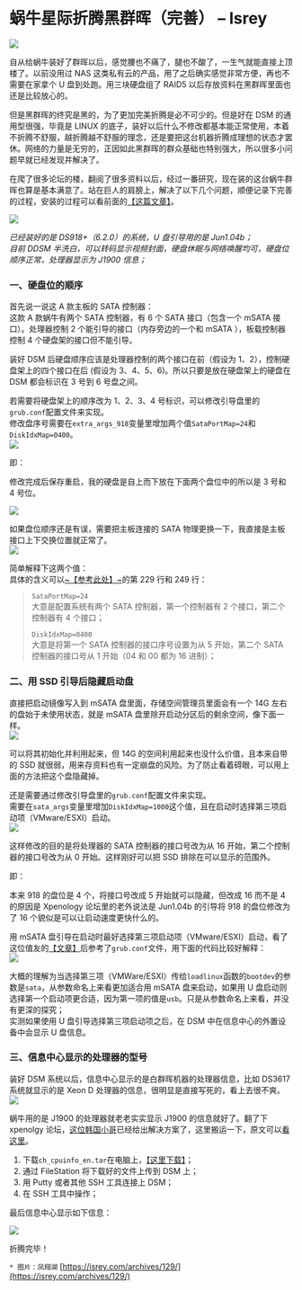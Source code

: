 # 蜗牛星际折腾黑群晖（完善） – Isrey
![](https://github.com/gkeo/img/blob/main/2022/2022-6-29%2015-10-42/15703b51-f509-4d4f-9f90-56b514b715ff.jpeg?raw=true)

自从给蜗牛装好了群晖以后，感觉腰也不痛了，腿也不酸了，一生气就能直接上顶楼了。以前没用过 NAS 这类私有云的产品，用了之后确实感觉非常方便，再也不需要在家拿个 U 盘到处跑。用三块硬盘组了 RAID5 以后存放资料在黑群晖里面也还是比较放心的。

但是黑群晖的终究是黑的，为了更加完美折腾是必不可少的。但是好在 DSM 的通用型很强，毕竟是 LINUX 的底子，装好以后什么不修改都基本能正常使用，本着不折腾不舒服，越折腾越不舒服的理念，还是要把这台机器折腾成理想的状态才罢休。网络的力量是无穷的，正因如此黑群晖的群众基础也特别强大，所以很多小问题早就已经发现并解决了。

在爬了很多论坛的楼，翻阅了很多资料以后，经过一番研究，现在装的这台蜗牛群晖也算是基本满意了。站在巨人的肩膀上，解决了以下几个问题，顺便记录下完善的过程，安装的过程可以看前面的[【这篇文章】](https://isrey.com/archives/112/)。

![](https://github.com/gkeo/img/blob/main/2022/2022-6-29%2015-10-42/749a7404-e017-4eda-82c5-0458290369a7.png?raw=true)

_已经装好的是 DS918+（6.2.0）的系统，U 盘引导用的是 Jun1.04b；_  
_目前 DDSM 半洗白，可以转码显示视频封面，硬盘休眠与网络唤醒均可，硬盘位顺序正常，处理器显示为 J1900 信息；_

### 一、硬盘位的顺序

首先说一说这 A 款主板的 SATA 控制器：  
这款 A 款蜗牛有两个 SATA 控制器，有 6 个 SATA 接口（包含一个 mSATA 接口）。处理器控制 2 个能引导的接口（内存旁边的一个和 mSATA ），板载控制器控制 4 个硬盘架的接口但不能引导。

装好 DSM 后硬盘顺序应该是处理器控制的两个接口在前（假设为 1、2），控制硬盘架上的四个接口在后 (假设为 3、4、5、6)。所以只要是放在硬盘架上的硬盘在 DSM 都会标识在 3 号到 6 号盘之间。

若需要将硬盘架上的顺序改为 1、2、3、4 号标识，可以修改引导盘里的`grub.conf`配置文件来实现。  
修改盘序号需要在`extra_args_918`变量里增加两个值`SataPortMap=24`和`DiskIdxMap=0400`。  
![](https://github.com/gkeo/img/blob/main/2022/2022-6-29%2015-10-42/3e2ae845-12ea-4701-938d-a02e37c7f58a.png?raw=true)

即：

修改完成后保存重启，我的硬盘是自上而下放在下面两个盘位中的所以是 3 号和 4 号位。

![](https://github.com/gkeo/img/blob/main/2022/2022-6-29%2015-10-42/e679a994-6a0f-4aa1-989d-3dd1f2f8f13c.png?raw=true)

如果盘位顺序还是有误，需要把主板连接的 SATA 物理更换一下，我直接是主板接口上下交换位置就正常了。  
![](https://github.com/gkeo/img/blob/main/2022/2022-6-29%2015-10-42/4ab7be05-ffab-4727-98cd-4f11f19e7b8f.png?raw=true)

简单解释下这两个值：  
具体的含义可以[~【参考此处】~](https://github.com/evolver56k/xpenology/blob/master/synoconfigs/Kconfig.devices#L229)的第 229 行和 249 行：

> `SataPortMap=24`  
> 大意是配置系统有两个 SATA 控制器，第一个控制器有 2 个接口，第二个控制器有 4 个接口；
>
> `DiskIdxMap=0400`  
> 大意是将第一个 SATA 控制器的接口序号设置为从 5 开始，第二个 SATA 控制器的接口号从 1 开始（04 和 00 都为 16 进制）；

### 二、用 SSD 引导后隐藏启动盘

直接把启动镜像写入到 mSATA 盘里面，存储空间管理员里面会有一个 14G 左右的盘始于未使用状态，就是 mSATA 盘里除开启动分区后的剩余空间，像下面一样。  
![](https://github.com/gkeo/img/blob/main/2022/2022-6-29%2015-10-42/cd95c3ff-c690-42ea-8cfa-e25d9923579a.png?raw=true)

可以将其初始化并利用起来，但 14G 的空间利用起来也没什么价值，且本来自带的 SSD 就很弱，用来存资料也有一定崩盘的风险。为了防止看着碍眼，可以用上面的方法把这个盘隐藏掉。

还是需要通过修改引导盘里的`grub.conf`配置文件来实现。  
需要在`sata_args`变量里增加`DiskIdxMap=1000`这个值，且在启动时选择第三项启动项（VMware/ESXI）启动。  
![](https://github.com/gkeo/img/blob/main/2022/2022-6-29%2015-10-42/0b72c3d8-a674-4a73-9fb1-821297d501dc.png?raw=true)

这样修改的目的是将处理器的 SATA 控制器的接口号改为从 16 开始，第二个控制器的接口号改为从 0 开始。这样刚好可以把 SSD 排除在可以显示的范围外。

即：

本来 918 的盘位是 4 个，将接口号改成 5 开始就可以隐藏，但改成 16 而不是 4 的原因是 Xpenology 论坛里的老外说法是 Jun1.04b 的引导将 918 的盘位修改为了 16 个貌似是可以让启动速度更快什么的。

用 mSATA 盘引导在启动时最好选择第三项启动项（VMware/ESXI）启动，看了这位值友的[【文章】](https://post.smzdm.com/p/alpzllno/)后参考了`grub.conf`文件，用下面的代码比较好解释：  
![](https://github.com/gkeo/img/blob/main/2022/2022-6-29%2015-10-42/143ce185-ace0-4896-870d-221fad9e636c.png?raw=true)

大概的理解为当选择第三项（VMWare/ESXI）传给`loadlinux`函数的`bootdev`的参数是`sata`，从参数命名上来看更加适合用 mSATA 盘来启动，如果用 U 盘启动则选择第一个启动项更合适，因为第一项的值是`usb`。只是从参数命名上来看，并没有更深的探究；  
实测如果使用 U 盘引导选择第三项启动项之后，在 DSM 中在信息中心的外置设备中会显示 U 盘信息。

### 三、信息中心显示的处理器的型号

装好 DSM 系统以后，信息中心显示的是白群晖机器的处理器信息，比如 DS3617 系统就显示的是 Xeon D 处理器的信息，很明显是直接写死的，看上去很不爽。  
![](https://github.com/gkeo/img/blob/main/2022/2022-6-29%2015-10-42/30b7d74e-28c2-4b50-95a8-30fb98ef0187.png?raw=true)

蜗牛用的是 J1900 的处理器就老老实实显示 J1900 的信息就好了。翻了下 xpenolgy 论坛，[这位韩国小哥](https://github.com/FOXBI)已经给出解决方案了，这里搬运一下，原文可以[看这里](https://xpenology.com/forum/topic/13030-dsm-5x6x-cpu-name-cores-infomation-change-tool/)。

1.  下载`ch_cpuinfo_en.tar`在电脑上，[【这里下载】](https://github.com/FOXBI/ch_cpuinfo)；
2.  通过 FileStation 将下载好的文件上传到 DSM 上；
3.  用 Putty 或者其他 SSH 工具连接上 DSM；
4.  在 SSH 工具中操作；

最后信息中心显示如下信息：

![](https://github.com/gkeo/img/blob/main/2022/2022-6-29%2015-10-42/da501cfb-e7b2-4256-8ee5-7d8231131fec.png?raw=true)

折腾完毕！

`* 图片：凤翔湖` 
 [https://isrey.com/archives/129/](https://isrey.com/archives/129/)

